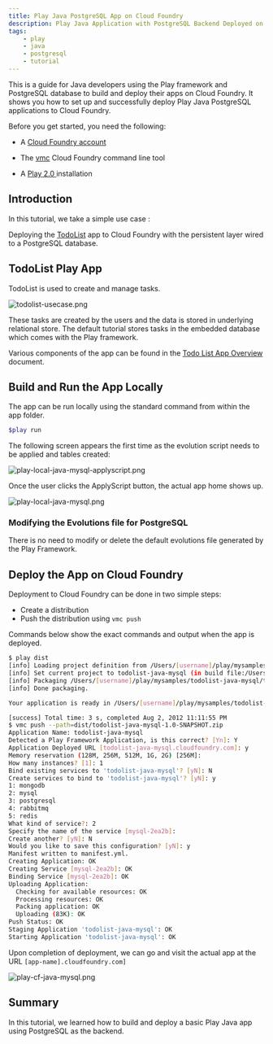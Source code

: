 ```yaml
---
title: Play Java PostgreSQL App on Cloud Foundry
description: Play Java Application with PostgreSQL Backend Deployed on Cloud Foundry
tags:
    - play
    - java
    - postgresql
    - tutorial
---
```


This is a guide for Java developers using the Play framework and PostgreSQL database to build and
deploy their apps on Cloud Foundry. It shows you how to set up and successfully
deploy Play Java PostgreSQL applications to Cloud Foundry.



Before you get started, you need the following:

+  A [Cloud Foundry account](http://cloudfoundry.com/signup)

+  The [vmc](/tools/vmc/installing-vmc.html) Cloud Foundry command line tool

+  A [Play 2.0 ](http://www.playframework.org/documentation/2.0.2/Home) installation

## Introduction

In this tutorial, we take a simple use case :

Deploying the [TodoList]( http://www.playframework.org/documentation/2.0.2/JavaTodoList ) app to Cloud Foundry with the
persistent layer wired to a PostgreSQL database.

## TodoList Play App

TodoList is used to create and manage tasks.

![todolist-usecase.png](/images/play/todolist-usecase.png)

These tasks are created by the users and the data
is stored in underlying relational store.
The default tutorial stores tasks in the embedded database which comes with the Play framework.

Various components of the app can be found in the [Todo List App Overview]( /frameworks/play/todolistjavaapp.html ) document.


## Build and Run the App Locally
The app can be run locally using the standard command from within the app folder.

``` bash
$play run
```
The following screen appears the first time as the evolution script needs to be applied and
tables created:

![play-local-java-mysql-applyscript.png](/images/screenshots/play/play-local-java-mysql-applyscript.png)

Once the user clicks the ApplyScript button, the actual app home shows up.

![play-local-java-mysql.png](/images/screenshots/play/play-local-java-mysql.png)


### Modifying the Evolutions file for PostgreSQL

There is no need to modify or delete the default evolutions file generated by the Play Framework.

## Deploy the App on Cloud Foundry
Deployment to Cloud Foundry can be done in two simple steps:

+  Create a distribution
+  Push the distribution using `vmc push`

Commands below show the exact commands and output when the app is deployed.

``` bash
$ play dist
[info] Loading project definition from /Users/[username]/play/mysamples/todolist-java-mysql/project
[info] Set current project to todolist-java-mysql (in build file:/Users/rajdeepd/vmware/play/mysamples/todolist-java-mysql/)
[info] Packaging /Users/[username]/play/mysamples/todolist-java-mysql/target/scala-2.9.1/todolist-java-mysql_2.9.1-1.0-SNAPSHOT.jar ...
[info] Done packaging.

Your application is ready in /Users/[username]/play/mysamples/todolist-java-mysql/dist/todolist-java-mysql-1.0-SNAPSHOT.zip

[success] Total time: 3 s, completed Aug 2, 2012 11:11:55 PM
$ vmc push --path=dist/todolist-java-mysql-1.0-SNAPSHOT.zip
Application Name: todolist-java-mysql
Detected a Play Framework Application, is this correct? [Yn]: Y
Application Deployed URL [todolist-java-mysql.cloudfoundry.com]: y
Memory reservation (128M, 256M, 512M, 1G, 2G) [256M]:
How many instances? [1]: 1
Bind existing services to 'todolist-java-mysql'? [yN]: N
Create services to bind to 'todolist-java-mysql'? [yN]: y
1: mongodb
2: mysql
3: postgresql
4: rabbitmq
5: redis
What kind of service?: 2
Specify the name of the service [mysql-2ea2b]:
Create another? [yN]: N
Would you like to save this configuration? [yN]: y
Manifest written to manifest.yml.
Creating Application: OK
Creating Service [mysql-2ea2b]: OK
Binding Service [mysql-2ea2b]: OK
Uploading Application:
  Checking for available resources: OK
  Processing resources: OK
  Packing application: OK
  Uploading (83K): OK
Push Status: OK
Staging Application 'todolist-java-mysql': OK
Starting Application 'todolist-java-mysql': OK

```

Upon completion of deployment, we can go and visit the actual app at the URL `[app-name].cloudfoundry.com]`

![play-cf-java-mysql.png](/images/screenshots/play/play-cf-java-mysql.png)

## Summary
In this tutorial, we learned how to build and deploy a basic Play Java app using PostgreSQL as the backend.


